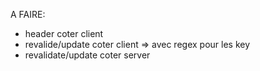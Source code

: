 A FAIRE:

- header coter client
- revalide/update coter client => avec regex pour les key
- revalidate/update coter server
